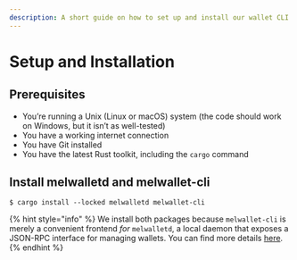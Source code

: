 ```yaml
---
description: A short guide on how to set up and install our wallet CLI.
---
```


# Setup and Installation

## Prerequisites

* You’re running a Unix (Linux or macOS) system (the code should work on Windows, but it isn’t as well-tested)
* You have a working internet connection
* You have Git installed
* You have the latest Rust toolkit, including the `cargo` command

## Install melwalletd and melwallet-cli

```shell-session
$ cargo install --locked melwalletd melwallet-cli
```

{% hint style="info" %}
We install both packages because `melwallet-cli` is merely a convenient frontend _for_ `melwalletd`, a local daemon that exposes a JSON-RPC interface for managing wallets. You can find more details [here](https://github.com/themeliolabs/melwalletd).
{% endhint %}

